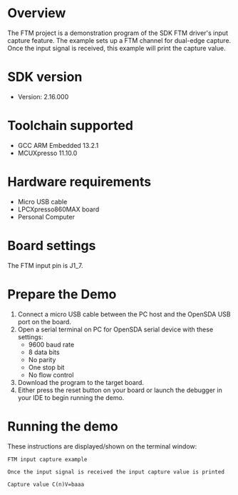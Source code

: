 Overview
========
The FTM project is a demonstration program of the SDK FTM driver's input capture feature.
The example sets up a FTM channel for dual-edge capture. Once the input signal is received,
this example will print the capture value.

SDK version
===========
- Version: 2.16.000

Toolchain supported
===================
- GCC ARM Embedded  13.2.1
- MCUXpresso  11.10.0

Hardware requirements
=====================
- Micro USB cable
- LPCXpresso860MAX board
- Personal Computer

Board settings
==============
The FTM input pin is J1_7.

Prepare the Demo
================
1. Connect a micro USB cable between the PC host and the OpenSDA USB port on the board.
2. Open a serial terminal on PC for OpenSDA serial device with these settings:
   - 9600 baud rate
   - 8 data bits
   - No parity
   - One stop bit
   - No flow control
3. Download the program to the target board.
4. Either press the reset button on your board or launch the debugger in your IDE to begin running the demo.

Running the demo
================
These instructions are displayed/shown on the terminal window:
~~~~~~~~~~~~~~~~~~~~~~~
FTM input capture example

Once the input signal is received the input capture value is printed

Capture value C(n)V=baaa
~~~~~~~~~~~~~~~~~~~~~~~
